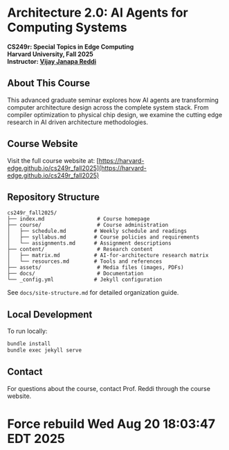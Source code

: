 # Architecture 2.0: AI Agents for Computing Systems

**CS249r: Special Topics in Edge Computing**  
**Harvard University, Fall 2025**  
**Instructor: [Vijay Janapa Reddi](https://profvjreddi.github.io/homepage/)**

## About This Course

This advanced graduate seminar explores how AI agents are transforming computer architecture design across the complete system stack. From compiler optimization to physical chip design, we examine the cutting edge research in AI driven architecture methodologies.

## Course Website

Visit the full course website at: [https://harvard-edge.github.io/cs249r_fall2025](https://harvard-edge.github.io/cs249r_fall2025)

## Repository Structure

```
cs249r_fall2025/
├── index.md                 # Course homepage
├── course/                  # Course administration
│   ├── schedule.md         # Weekly schedule and readings
│   ├── syllabus.md         # Course policies and requirements
│   └── assignments.md      # Assignment descriptions
├── content/                 # Research content
│   ├── matrix.md           # AI-for-architecture research matrix
│   └── resources.md        # Tools and references
├── assets/                  # Media files (images, PDFs)
├── docs/                    # Documentation
└── _config.yml             # Jekyll configuration
```

See `docs/site-structure.md` for detailed organization guide.

## Local Development

To run locally:
```bash
bundle install
bundle exec jekyll serve
```

## Contact

For questions about the course, contact Prof. Reddi through the course website.
# Force rebuild Wed Aug 20 18:03:47 EDT 2025
